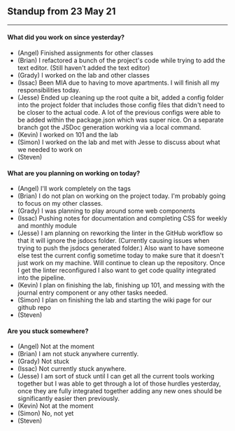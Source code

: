 ## Standup from 23 May 21

--- 

#### What did you work on since yesterday?
- (Angel) Finished assignments for other classes
- (Brian) I refactored a bunch of the project's code while trying to add the text editor. (Still haven't added the text editor)
- (Grady) I worked on the lab and other classes
- (Issac) Been MIA due to having to move apartments. I will finish all my responsibilities today. 
- (Jesse) Ended up cleaning up the root quite a bit, added a config folder into the project folder that includes those config files that didn't need to be closer to the actual code. A lot of the previous configs were able to be added within the package.json which was super nice. On a separate branch got the JSDoc generation working via a local command.
- (Kevin) I worked on 101 and the lab
- (Simon) I worked on the lab and met with Jesse to discuss about what we needed to work on
- (Steven) 

#### What are you planning on working on today?
- (Angel) I'll work completely on the tags
- (Brian) I do not plan on working on the project today. I'm probably going to focus on my other classes.
- (Grady) I was planning to play around some web components 
- (Issac) Pushing notes for documentation and completing CSS for weekly and monthly module
- (Jesse) I am planning on reworking the linter in the GitHub workflow so that it will ignore the jsdocs folder. (Currently causing issues when trying to push the jsdocs generated folder.) Also want to have someone else test the current config sometime today to make sure that it doesn't just work on my machine. Will continue to clean up the repository. Once I get the linter reconfigured I also want to get code quality integrated into the pipeline.
- (Kevin) I plan on finishing the lab, finishing up 101, and messing with the journal entry component or any other tasks needed.
- (Simon) I plan on finishing the lab and starting the wiki page for our github repo
- (Steven) 

#### Are you stuck somewhere?
- (Angel) Not at the moment
- (Brian) I am not stuck anywhere currently.
- (Grady) Not stuck
- (Issac) Not currently stuck anywhere. 
- (Jesse) I am sort of stuck until I can get all the current tools working together but I was able to get through a lot of those hurdles yesterday, once they are fully integrated together adding any new ones should be significantly easier then previously.
- (Kevin) Not at the moment
- (Simon) No, not yet
- (Steven) 